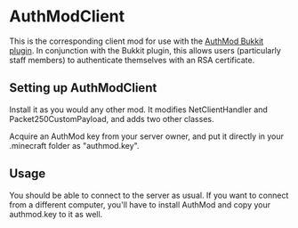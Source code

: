 AuthModClient
=============

This is the corresponding client mod for use with the [AuthMod Bukkit plugin](https://github.com/conehead/AuthMod). In conjunction with the Bukkit plugin, this allows users (particularly staff members) to authenticate themselves with an RSA certificate.


Setting up AuthModClient
------------------------

Install it as you would any other mod. It modifies NetClientHandler and Packet250CustomPayload, and adds two other classes.

Acquire an AuthMod key from your server owner, and put it directly in your .minecraft folder as "authmod.key".

Usage
-----

You should be able to connect to the server as usual. If you want to connect from a different computer, you'll have to install AuthMod and copy your authmod.key to it as well.